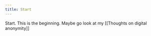 ```yaml
---
title: Start
---
```


Start. This is the beginning. 
Maybe go  look at my [[Thoughts on digital anonymity]]

